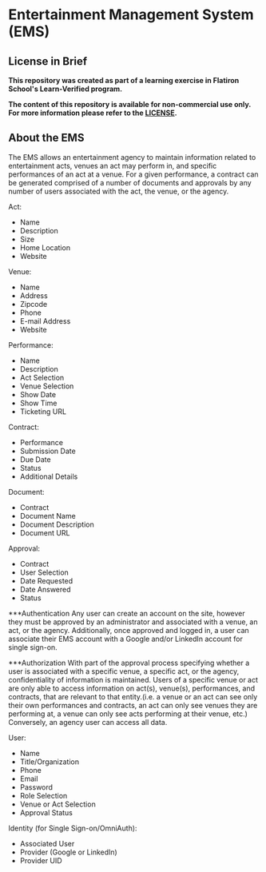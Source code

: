Entertainment Management System (EMS)
======================================

License in Brief
-----------------
**This repository was created as part of a learning exercise in Flatiron School's Learn-Verified program.**

**The content of this repository is available for non-commercial use only. For more information please refer to the [LICENSE](http://www.binpress.com/license/view/l/993f3cab247ffc88c0932118bf5bf1dd).**

About the EMS
-------------
The EMS allows an entertainment agency to maintain information related to entertainment acts, venues an act may perform in, and specific performances of an act at a venue. For a given performance, a contract can be generated comprised of a number of documents and approvals by any number of users associated with the act, the venue, or the agency.

Act:
 * Name
 * Description
 * Size
 * Home Location
 * Website

Venue:
 * Name
 * Address
 * Zipcode
 * Phone
 * E-mail Address
 * Website

Performance:
 * Name
 * Description
 * Act Selection
 * Venue Selection
 * Show Date
 * Show Time
 * Ticketing URL

 Contract:
 * Performance
 * Submission Date
 * Due Date
 * Status
 * Additional Details

 Document:
 * Contract
 * Document Name
 * Document Description
 * Document URL

 Approval:
 * Contract
 * User Selection
 * Date Requested
 * Date Answered
 * Status

 ***Authentication
 Any user can create an account on the site, however they must be approved by an administrator and associated with a venue, an act, or the agency. Additionally, once approved and logged in, a user can associate their EMS account with a Google and/or LinkedIn account for single sign-on.

 ***Authorization
 With part of the approval process specifying whether a user is associated with a specific venue, a specific act, or the agency, confidentiality of information is maintained. Users of a specific venue or act are only able to access information on  act(s), venue(s), performances, and contracts, that are relevant to that entity.(i.e. a venue or an act can see only their own performances and contracts, an act can only see venues they are performing at, a venue can only see acts performing at their venue, etc.) Conversely, an agency user can access all data.

 User:
 * Name
 * Title/Organization
 * Phone
 * Email
 * Password
 * Role Selection
 * Venue or Act Selection
 * Approval Status

 Identity (for Single Sign-on/OmniAuth):
 * Associated User
 * Provider (Google or LinkedIn)
 * Provider UID
